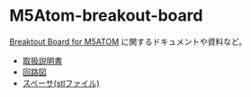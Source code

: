 # M5Atom-breakout-board

[Breaktout Board for M5ATOM](https://hq.uzukiaoba.net/products/m5a-breakout-board/index.html) に関するドキュメントや資料など。

- [取扱説明書](doc/instructions.md)
- [回路図](design/sch.png)
- [スペーサ(stlファイル)](design/m5atom-breakout-v2-spacer.stl)